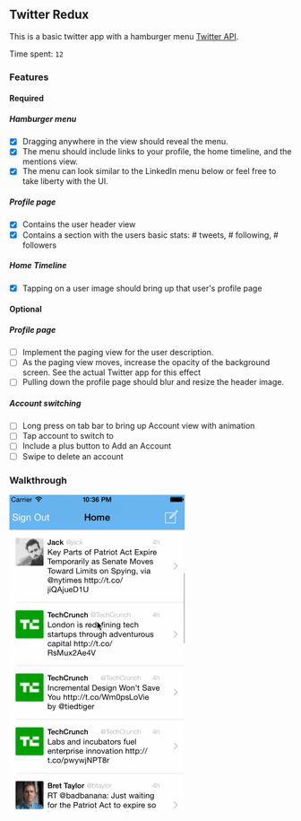 ## Twitter Redux

This is a basic twitter app with a hamburger menu [Twitter API](https://apps.twitter.com/).

Time spent: `12`

### Features

#### Required

##### Hamburger menu

- [x] Dragging anywhere in the view should reveal the menu.
- [x] The menu should include links to your profile, the home timeline, and the mentions view.
- [x] The menu can look similar to the LinkedIn menu below or feel free to take liberty with the UI.

##### Profile page

- [x] Contains the user header view
- [x] Contains a section with the users basic stats: # tweets, # following, # followers

##### Home Timeline

- [x] Tapping on a user image should bring up that user's profile page

#### Optional

##### Profile page

- [ ] Implement the paging view for the user description.
- [ ] As the paging view moves, increase the opacity of the background screen. See the actual Twitter app for this effect
- [ ] Pulling down the profile page should blur and resize the header image.

##### Account switching
- [ ] Long press on tab bar to bring up Account view with animation
- [ ] Tap account to switch to
- [ ] Include a plus button to Add an Account
- [ ] Swipe to delete an account

### Walkthrough

![Video Walkthrough](TwitterReduxWalkthrough.gif)